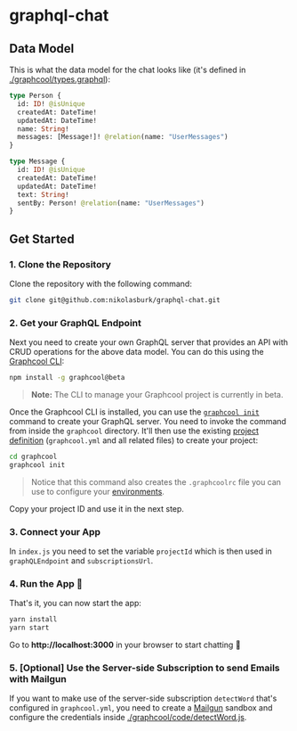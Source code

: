 # graphql-chat

## Data Model

This is what the data model for the chat looks like (it's defined in [./graphcool/types.graphql](./graphcool/types.graphql)):

```graphql
type Person {
  id: ID! @isUnique
  createdAt: DateTime!
  updatedAt: DateTime!  
  name: String!
  messages: [Message!]! @relation(name: "UserMessages")
}

type Message {
  id: ID! @isUnique
  createdAt: DateTime!
  updatedAt: DateTime!  
  text: String!
  sentBy: Person! @relation(name: "UserMessages")
}
```

## Get Started

### 1. Clone the Repository

Clone the repository with the following command:

```sh
git clone git@github.com:nikolasburk/graphql-chat.git
```

### 2. Get your GraphQL Endpoint

Next you need to create your own GraphQL server that provides an API with CRUD operations for the above data model. You can do this using the [Graphcool CLI](https://docs-next.graph.cool/reference/basics/cli-zboghez5go):

```sh
npm install -g graphcool@beta
```

> **Note:** The CLI to manage your Graphcool project is currently in beta.

Once the Graphcool CLI is installed, you can use the [`graphcool init`](https://docs-next.graph.cool/reference/basics/cli-zboghez5go#graphcool-init) command to create your GraphQL server. You need to invoke the command from inside the `graphcool` directory. It'll then use the existing [project definition](https://docs-next.graph.cool/reference/basics/project-configuration-opheidaix3#project-definition) (`graphcool.yml` and all related files) to create your project: 

```sh
cd graphcool
graphcool init
```

> Notice that this command also creates the `.graphcoolrc` file you can use to configure your [environments](https://docs-next.graph.cool/reference/basics/project-configuration-opheidaix3#environments). 

Copy your project ID and use it in the next step. 

### 3. Connect your App

In `index.js` you need to set the variable `projectId` which is then used in `graphQLEndpoint` and `subscriptionsUrl`. 

### 4. Run the App 🚀

That's it, you can now start the app:

```sh
yarn install
yarn start
```

Go to **http://localhost:3000** in your browser to start chatting 💬

### 5. [Optional] Use the Server-side Subscription to send Emails with Mailgun

If you want to make use of the server-side subscription `detectWord` that's configured in `graphcool.yml`, you need to create a [Mailgun](https://www.mailgun.com) sandbox and configure the credentials inside [./graphcool/code/detectWord.js](./graphcool/code/detectWord.js).



